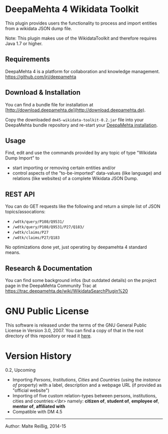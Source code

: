 
# DeepaMehta 4 Wikidata Toolkit

This plugin  provides users the functionality to process and import entities from a wikidata JSON dump file.

Note: This plugin makes use of the WikidataToolkit and therefore requires Java 1.7 or higher.

## Requirements

DeepaMehta 4 is a platform for collaboration and knowledge management.
https://github.com/jri/deepamehta

## Download & Installation

You can find a bundle file for installation at [http://download.deepamehta.de](http://download.deepamehta.de).

Copy the downloaded `dm45-wikidata-toolkit-0.2.jar` file into your DeepaMehta bundle repository and re-start your [DeepaMehta installation](https://github.com/jri/deepamehta#requirements).

## Usage

Find, edit and use the commands provided by any topic of type "Wikidata Dump Import" to
* start importing or removing certain entities and/or
* control aspects of the "to-be-imported" data-values (like language) and relations (like websites)
of a complete Wikidata JSON Dump.

## REST API

You can do GET requests like the following and return a simple list of JSON topics/assocations:

- `/wdtk/query/P108/Q9531/`
- `/wdtk/query/P108/Q9531/P27/Q183/`
- `/wdtk/claims/P27`
- `/wdtk/claims/P27/Q183`

No optimizations done yet, just operating by deepamehta 4 standard means.

## Research & Documentation

You can find some background infos (but outdated details) on the project page in the DeepaMehta Community Trac at https://trac.deepamehta.de/wiki/WikidataSearchPlugin%20

# GNU Public License

This software is released under the terms of the GNU General Public License in Version 3.0, 2007. You can find a copy of that in the root directory of this repository or read it [here](http://www.gnu.org/licenses/gpl).

# Version History

0.2, Upcoming
- Importing _Persons_, _Institutions_, _Cities_ and _Countries_ (using the _instance of_ property)
  with a label, description and a webpage URL (if provided as "official website")
- Importing of five custom relation-types between persons, institutions, cities and countries:<\br>
  namely: **citizen of**, **student of**, **employee of**, **mentor of**, **affiliated with**
- Compatible with DM 4.5

-----------------------------
Author: Malte Reißig, 2014-15

